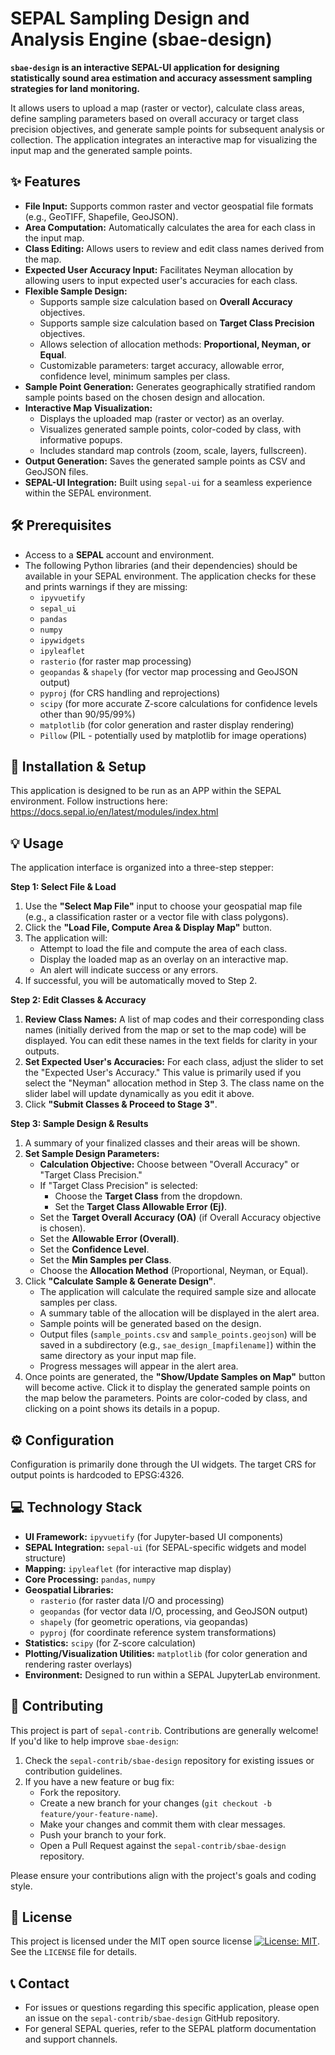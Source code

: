 # SEPAL Sampling Design and Analysis Engine (sbae-design)

**`sbae-design` is an interactive SEPAL-UI application for designing statistically sound area estimation and accuracy assessment sampling strategies for land monitoring.**

It allows users to upload a map (raster or vector), calculate class areas, define sampling parameters based on overall accuracy or target class precision objectives, and generate sample points for subsequent analysis or collection. The application integrates an interactive map for visualizing the input map and the generated sample points.

## ✨ Features

* **File Input:** Supports common raster and vector geospatial file formats (e.g., GeoTIFF, Shapefile, GeoJSON).
* **Area Computation:** Automatically calculates the area for each class in the input map.
* **Class Editing:** Allows users to review and edit class names derived from the map.
* **Expected User Accuracy Input:** Facilitates Neyman allocation by allowing users to input expected user's accuracies for each class.
* **Flexible Sample Design:**
    * Supports sample size calculation based on **Overall Accuracy** objectives.
    * Supports sample size calculation based on **Target Class Precision** objectives.
    * Allows selection of allocation methods: **Proportional, Neyman, or Equal**.
    * Customizable parameters: target accuracy, allowable error, confidence level, minimum samples per class.
* **Sample Point Generation:** Generates geographically stratified random sample points based on the chosen design and allocation.
* **Interactive Map Visualization:**
    * Displays the uploaded map (raster or vector) as an overlay.
    * Visualizes generated sample points, color-coded by class, with informative popups.
    * Includes standard map controls (zoom, scale, layers, fullscreen).
* **Output Generation:** Saves the generated sample points as CSV and GeoJSON files.
* **SEPAL-UI Integration:** Built using `sepal-ui` for a seamless experience within the SEPAL environment.

## 🛠️ Prerequisites

* Access to a **SEPAL** account and environment.
* The following Python libraries (and their dependencies) should be available in your SEPAL environment. The application checks for these and prints warnings if they are missing:
    * `ipyvuetify`
    * `sepal_ui`
    * `pandas`
    * `numpy`
    * `ipywidgets`
    * `ipyleaflet`
    * `rasterio` (for raster map processing)
    * `geopandas` & `shapely` (for vector map processing and GeoJSON output)
    * `pyproj` (for CRS handling and reprojections)
    * `scipy` (for more accurate Z-score calculations for confidence levels other than 90/95/99%)
    * `matplotlib` (for color generation and raster display rendering)
    * `Pillow` (PIL - potentially used by matplotlib for image operations)

## 🚀 Installation & Setup

This application is designed to be run as an APP within the SEPAL environment.
Follow instructions here: https://docs.sepal.io/en/latest/modules/index.html

## 💡 Usage

The application interface is organized into a three-step stepper:

**Step 1: Select File & Load**
1.  Use the **"Select Map File"** input to choose your geospatial map file (e.g., a classification raster or a vector file with class polygons).
2.  Click the **"Load File, Compute Area & Display Map"** button.
3.  The application will:
    * Attempt to load the file and compute the area of each class.
    * Display the loaded map as an overlay on an interactive map.
    * An alert will indicate success or any errors.
4.  If successful, you will be automatically moved to Step 2.

**Step 2: Edit Classes & Accuracy**
1.  **Review Class Names:** A list of map codes and their corresponding class names (initially derived from the map or set to the map code) will be displayed. You can edit these names in the text fields for clarity in your outputs.
2.  **Set Expected User's Accuracies:** For each class, adjust the slider to set the "Expected User's Accuracy." This value is primarily used if you select the "Neyman" allocation method in Step 3. The class name on the slider label will update dynamically as you edit it above.
3.  Click **"Submit Classes & Proceed to Stage 3"**.

**Step 3: Sample Design & Results**
1.  A summary of your finalized classes and their areas will be shown.
2.  **Set Sample Design Parameters:**
    * **Calculation Objective:** Choose between "Overall Accuracy" or "Target Class Precision."
    * If "Target Class Precision" is selected:
        * Choose the **Target Class** from the dropdown.
        * Set the **Target Class Allowable Error (Ej)**.
    * Set the **Target Overall Accuracy (OA)** (if Overall Accuracy objective is chosen).
    * Set the **Allowable Error (Overall)**.
    * Set the **Confidence Level**.
    * Set the **Min Samples per Class**.
    * Choose the **Allocation Method** (Proportional, Neyman, or Equal).
3.  Click **"Calculate Sample & Generate Design"**.
    * The application will calculate the required sample size and allocate samples per class.
    * A summary table of the allocation will be displayed in the alert area.
    * Sample points will be generated based on the design.
    * Output files (`sample_points.csv` and `sample_points.geojson`) will be saved in a subdirectory (e.g., `sae_design_[mapfilename]`) within the same directory as your input map file.
    * Progress messages will appear in the alert area.
4.  Once points are generated, the **"Show/Update Samples on Map"** button will become active. Click it to display the generated sample points on the map below the parameters. Points are color-coded by class, and clicking on a point shows its details in a popup.

## ⚙️ Configuration

Configuration is primarily done through the UI widgets. The target CRS for output points is hardcoded to EPSG:4326.

## 💻 Technology Stack

* **UI Framework:** `ipyvuetify` (for Jupyter-based UI components)
* **SEPAL Integration:** `sepal-ui` (for SEPAL-specific widgets and model structure)
* **Mapping:** `ipyleaflet` (for interactive map display)
* **Core Processing:** `pandas`, `numpy`
* **Geospatial Libraries:**
    * `rasterio` (for raster data I/O and processing)
    * `geopandas` (for vector data I/O, processing, and GeoJSON output)
    * `shapely` (for geometric operations, via geopandas)
    * `pyproj` (for coordinate reference system transformations)
* **Statistics:** `scipy` (for Z-score calculation)
* **Plotting/Visualization Utilities:** `matplotlib` (for color generation and rendering raster overlays)
* **Environment:** Designed to run within a SEPAL JupyterLab environment.

## 🤝 Contributing

This project is part of `sepal-contrib`. Contributions are generally welcome! If you'd like to help improve `sbae-design`:

1.  Check the `sepal-contrib/sbae-design` repository for existing issues or contribution guidelines.
2.  If you have a new feature or bug fix:
    * Fork the repository.
    * Create a new branch for your changes (`git checkout -b feature/your-feature-name`).
    * Make your changes and commit them with clear messages.
    * Push your branch to your fork.
    * Open a Pull Request against the `sepal-contrib/sbae-design` repository.

Please ensure your contributions align with the project's goals and coding style.

## 📄 License

This project is licensed under the MIT open source license [![License: MIT](https://img.shields.io/badge/License-MIT-yellow.svg)](https://opensource.org/licenses/MIT). See the `LICENSE` file for details.

## 📞 Contact

* For issues or questions regarding this specific application, please open an issue on the `sepal-contrib/sbae-design` GitHub repository.
* For general SEPAL queries, refer to the SEPAL platform documentation and support channels.
